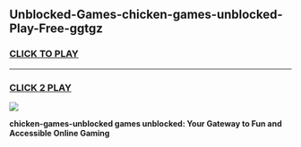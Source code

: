
## Unblocked-Games-chicken-games-unblocked-Play-Free-ggtgz
<h3>
<a href="https://premium76.site?title=chicken-games-unblocked&ref=15A">CLICK TO PLAY</a></h3>
<hr>

<h3>
<a href="https://premium76.site?title=chicken-games-unblocked&ref=15A">CLICK 2 PLAY</a>
  
</h3>

<a href="https://premium76.site?title=chicken-games-unblocked&ref=15A"><img src="https://clearcache.store/games.png"></a>


**chicken-games-unblocked games unblocked: Your Gateway to Fun and Accessible Online Gaming**
